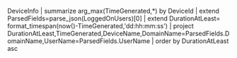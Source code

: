 DeviceInfo 
| summarize arg_max(TimeGenerated,*) by DeviceId
| extend ParsedFields=parse_json(LoggedOnUsers)[0]
| extend DurationAtLeast= format_timespan(now()-TimeGenerated,'dd:hh:mm:ss')
| project DurationAtLeast,TimeGenerated,DeviceName,DomainName=ParsedFields.DomainName,UserName=ParsedFields.UserName
| order by DurationAtLeast asc

